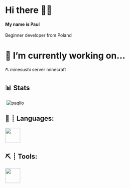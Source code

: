 # Hi there 👋😎
#### My name is Paul 
 Beginner developer from Poland


# 🔭 I’m currently working on...
  ⛏️ minesushi server minecraft
## 📊 Stats
<p>&nbsp;<img align="center" src="https://github-readme-stats.vercel.app/api?username=paqlio&show_icons=true&locale=en" alt="paqlio" /></p>

## 🧭 ┊ Languages:
<div>
  <img height="48" width="48" src="https://cdn.icon-icons.com/icons2/2415/PNG/512/java_original_logo_icon_146458.png">
</div>

## ⛏️ ┊ Tools:
<div>
  <img height="48" width="48" src="https://cdn.icon-icons.com/icons2/3053/PNG/512/intellij_macos_bigsur_icon_190061.png">
</div>


